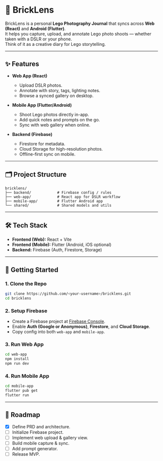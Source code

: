 # 📸 BrickLens

BrickLens is a personal **Lego Photography Journal** that syncs across **Web (React)** and **Android (Flutter)**.  
It helps you capture, upload, and annotate Lego photo shoots — whether taken with a DSLR or your phone.  
Think of it as a creative diary for Lego storytelling.

---

## ✨ Features
- **Web App (React)**
  - Upload DSLR photos.
  - Annotate with story, tags, lighting notes.
  - Browse a synced gallery on desktop.

- **Mobile App (Flutter/Android)**
  - Shoot Lego photos directly in-app.
  - Add quick notes and prompts on the go.
  - Sync with web gallery when online.

- **Backend (Firebase)**
  - Firestore for metadata.
  - Cloud Storage for high-resolution photos.
  - Offline-first sync on mobile.

---

## 🗂️ Project Structure
```
bricklens/
├── backend/            # Firebase config / rules
├── web-app/            # React app for DSLR workflow
├── mobile-app/         # Flutter Android app
└── shared/             # Shared models and utils
```

---

## 🛠️ Tech Stack
- **Frontend (Web):** React + Vite
- **Frontend (Mobile):** Flutter (Android, iOS optional)
- **Backend:** Firebase (Auth, Firestore, Storage)

---

## 🚀 Getting Started

### 1. Clone the Repo
```bash
git clone https://github.com/<your-username>/bricklens.git
cd bricklens
```

### 2. Setup Firebase
- Create a Firebase project at [Firebase Console](https://console.firebase.google.com/).
- Enable **Auth (Google or Anonymous)**, **Firestore**, and **Cloud Storage**.
- Copy config into both `web-app` and `mobile-app`.

### 3. Run Web App
```bash
cd web-app
npm install
npm run dev
```

### 4. Run Mobile App
```bash
cd mobile-app
flutter pub get
flutter run
```

---

## 📌 Roadmap
- [x] Define PRD and architecture.
- [ ] Initialize Firebase project.
- [ ] Implement web upload & gallery view.
- [ ] Build mobile capture & sync.
- [ ] Add prompt generator.
- [ ] Release MVP.
